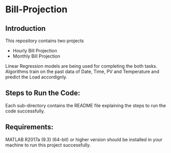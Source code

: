 # Bill-Projection

## Introduction
This repository contains two projects
- Hourly Bill Projection
- Monthly Bill Projection

Linear Regression models are being used for completing the both tasks. Algorithms train on the past data of Date, Time, PV and Temperature and predict the Load accordignly.

## Steps to Run the Code:
Each sub-directory contains the README file explaining the steps to run the code successfully.

## Requirements:
MATLAB R2017a (9.3) (64-bit) or higher version should be installed in your machine to run this project successfully.